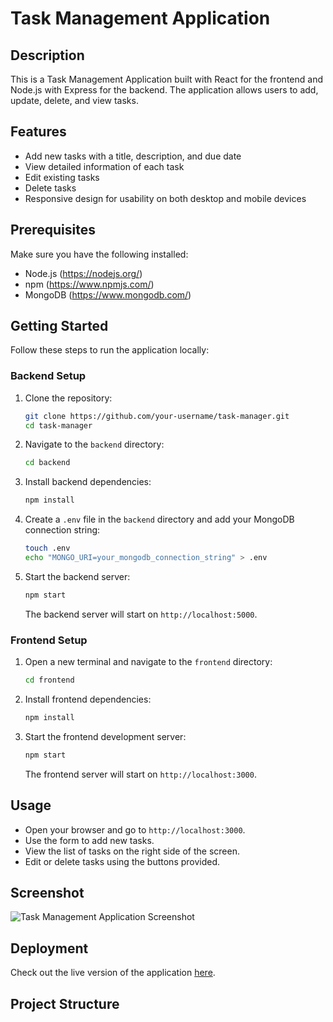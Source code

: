 # Task Management Application

## Description

This is a Task Management Application built with React for the frontend and Node.js with Express for the backend. The application allows users to add, update, delete, and view tasks.

## Features

- Add new tasks with a title, description, and due date
- View detailed information of each task
- Edit existing tasks
- Delete tasks
- Responsive design for usability on both desktop and mobile devices

## Prerequisites

Make sure you have the following installed:

- Node.js (https://nodejs.org/)
- npm (https://www.npmjs.com/)
- MongoDB (https://www.mongodb.com/)

## Getting Started

Follow these steps to run the application locally:

### Backend Setup

1. Clone the repository:

    ```sh
    git clone https://github.com/your-username/task-manager.git
    cd task-manager
    ```

2. Navigate to the `backend` directory:

    ```sh
    cd backend
    ```

3. Install backend dependencies:

    ```sh
    npm install
    ```

4. Create a `.env` file in the `backend` directory and add your MongoDB connection string:

    ```sh
    touch .env
    echo "MONGO_URI=your_mongodb_connection_string" > .env
    ```

5. Start the backend server:

    ```sh
    npm start
    ```

   The backend server will start on `http://localhost:5000`.

### Frontend Setup

1. Open a new terminal and navigate to the `frontend` directory:

    ```sh
    cd frontend
    ```

2. Install frontend dependencies:

    ```sh
    npm install
    ```

3. Start the frontend development server:

    ```sh
    npm start
    ```

   The frontend server will start on `http://localhost:3000`.

## Usage

- Open your browser and go to `http://localhost:3000`.
- Use the form to add new tasks.
- View the list of tasks on the right side of the screen.
- Edit or delete tasks using the buttons provided.

## Screenshot

![Task Management Application Screenshot](screenshot.png)

## Deployment

Check out the live version of the application [here](http://your-deployment-link.com).

## Project Structure

